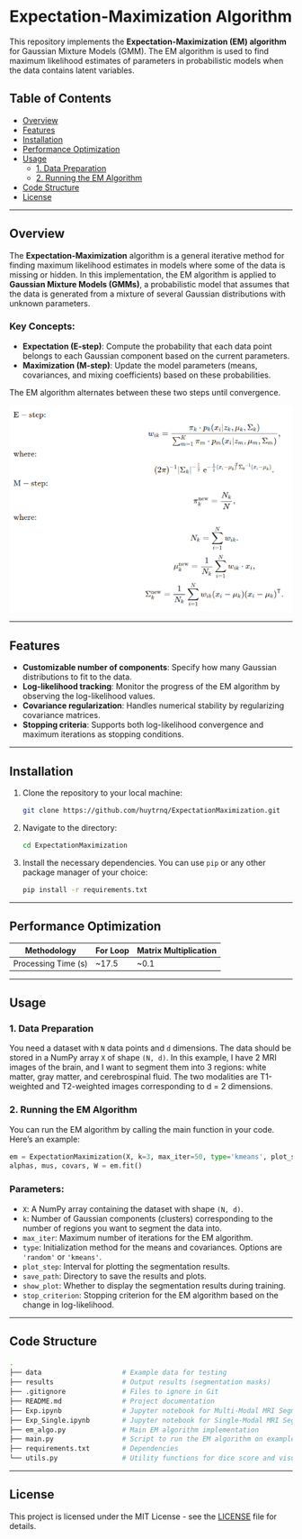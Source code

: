 # Expectation-Maximization Algorithm

This repository implements the **Expectation-Maximization (EM) algorithm** for Gaussian Mixture Models (GMM). The EM algorithm is used to find maximum likelihood estimates of parameters in probabilistic models when the data contains latent variables.

## Table of Contents

- [Overview](#overview)
- [Features](#features)
- [Installation](#installation)
- [Performance Optimization](#performance)
- [Usage](#usage)
  - [1. Data Preparation](#data-preparation)
  - [2. Running the EM Algorithm](#running-the-em-algorithm)
- [Code Structure](#code-structure)
- [License](#license)

---

## Overview

The **Expectation-Maximization** algorithm is a general iterative method for finding maximum likelihood estimates in models where some of the data is missing or hidden. In this implementation, the EM algorithm is applied to **Gaussian Mixture Models (GMMs)**, a probabilistic model that assumes that the data is generated from a mixture of several Gaussian distributions with unknown parameters.

### Key Concepts:

- **Expectation (E-step)**: Compute the probability that each data point belongs to each Gaussian component based on the current parameters.
- **Maximization (M-step)**: Update the model parameters (means, covariances, and mixing coefficients) based on these probabilities.

The EM algorithm alternates between these two steps until convergence.

![EM Algorithm](data/em.png)

---

## Features

- **Customizable number of components**: Specify how many Gaussian distributions to fit to the data.
- **Log-likelihood tracking**: Monitor the progress of the EM algorithm by observing the log-likelihood values.
- **Covariance regularization**: Handles numerical stability by regularizing covariance matrices.
- **Stopping criteria**: Supports both log-likelihood convergence and maximum iterations as stopping conditions.

---

## Installation

1. Clone the repository to your local machine:

   ```bash
   git clone https://github.com/huytrnq/ExpectationMaximization.git
   ```

2. Navigate to the directory:

   ```bash
   cd ExpectationMaximization
   ```

3. Install the necessary dependencies. You can use `pip` or any other package manager of your choice:

   ```bash
   pip install -r requirements.txt
   ```

---

## Performance Optimization

|      Methodology    | For Loop        | Matrix Multiplication |
|---------------------|-----------------|-----------------------|
| Processing Time (s) | ~17.5           | ~0.1                  |

---

## Usage

### 1. Data Preparation

You need a dataset with `N` data points and `d` dimensions. The data should be stored in a NumPy array `X` of shape `(N, d)`.
In this example, I have 2 MRI images of the brain, and I want to segment them into 3 regions: white matter, gray matter, and cerebrospinal fluid. The two modalities are T1-weighted and T2-weighted images corresponding to d = 2 dimensions.

### 2. Running the EM Algorithm

You can run the EM algorithm by calling the main function in your code. Here’s an example:

```python
em = ExpectationMaximization(X, k=3, max_iter=50, type='kmeans', plot_step=25, save_path='results/', show_plot=True, stop_criterion=1e-4)
alphas, mus, covars, W = em.fit()
```

### Parameters:

- `X`: A NumPy array containing the dataset with shape `(N, d)`.
- `k`: Number of Gaussian components (clusters) corresponding to the number of regions you want to segment the data into.
- `max_iter`: Maximum number of iterations for the EM algorithm.
- `type`: Initialization method for the means and covariances. Options are `'random'` or `'kmeans'`.
- `plot_step`: Interval for plotting the segmentation results.
- `save_path`: Directory to save the results and plots.
- `show_plot`: Whether to display the segmentation results during training.
- `stop_criterion`: Stopping criterion for the EM algorithm based on the change in log-likelihood.

---

## Code Structure

```bash
.
├── data                    # Example data for testing
├── results                 # Output results (segmentation masks)
├── .gitignore              # Files to ignore in Git
├── README.md               # Project documentation
├── Exp.ipynb               # Jupyter notebook for Multi-Modal MRI Segmentation
├── Exp_Single.ipynb        # Jupyter notebook for Single-Modal MRI Segmentation
├── em_algo.py              # Main EM algorithm implementation
├── main.py                 # Script to run the EM algorithm on example datasets
├── requirements.txt        # Dependencies
└── utils.py                # Utility functions for dice score and visualization
```

---

## License

This project is licensed under the MIT License - see the [LICENSE](LICENSE) file for details.